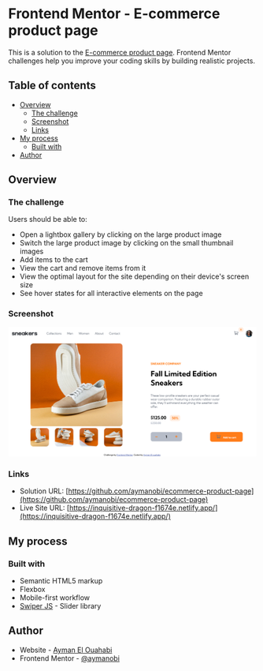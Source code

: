 # Frontend Mentor - E-commerce product page

This is a solution to the [E-commerce product page](https://www.frontendmentor.io/challenges/ecommerce-product-page-UPsZ9MJp6). Frontend Mentor challenges help you improve your coding skills by building realistic projects. 

## Table of contents

- [Overview](#overview)
  - [The challenge](#the-challenge)
  - [Screenshot](#screenshot)
  - [Links](#links)
- [My process](#my-process)
  - [Built with](#built-with)
- [Author](#author)

## Overview

### The challenge

Users should be able to:

- Open a lightbox gallery by clicking on the large product image
- Switch the large product image by clicking on the small thumbnail images
- Add items to the cart
- View the cart and remove items from it
- View the optimal layout for the site depending on their device's screen size
- See hover states for all interactive elements on the page

### Screenshot

![](./Screenshot4.png)

### Links

- Solution URL: [https://github.com/aymanobi/ecommerce-product-page](https://github.com/aymanobi/ecommerce-product-page)
- Live Site URL: [https://inquisitive-dragon-f1674e.netlify.app/](https://inquisitive-dragon-f1674e.netlify.app/)

## My process

### Built with

- Semantic HTML5 markup
- Flexbox
- Mobile-first workflow
- [Swiper JS](https://swiperjs.com/) - Slider library

## Author

- Website - [Ayman El Ouahabi](https://aymanel.netlify.app)
- Frontend Mentor - [@aymanobi](https://www.frontendmentor.io/profile/aymanobi)

